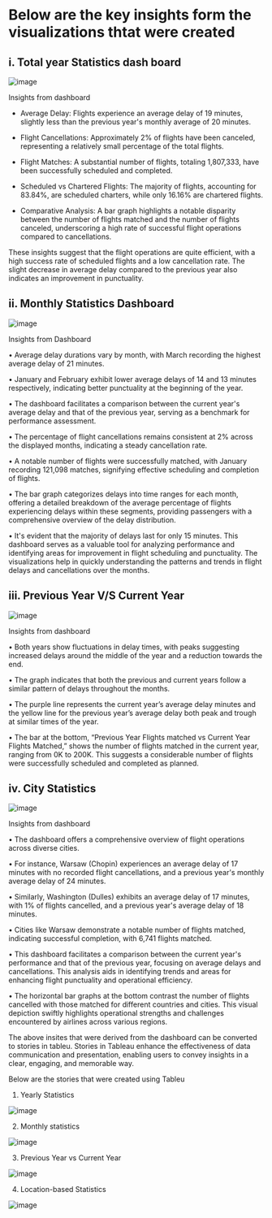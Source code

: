 # Below are the key insights form the visualizations thtat were created
## i.	Total year Statistics dash board
 ![image](https://github.com/user-attachments/assets/693c81d4-7b71-494e-8f28-dd392bb02982)


Insights from dashboard
 - Average Delay: Flights experience an average delay of 19 minutes, slightly less than the previous year's monthly average of 20 minutes.

- Flight Cancellations: Approximately 2% of flights have been canceled, representing a relatively small percentage of the total flights.

- Flight Matches: A substantial number of flights, totaling 1,807,333, have been successfully scheduled and completed.

- Scheduled vs Chartered Flights: The majority of flights, accounting for 83.84%, are scheduled charters, while only 16.16% are chartered flights.

-	Comparative Analysis: A bar graph highlights a notable disparity between the number of flights matched and the number of flights canceled, underscoring a high rate of successful flight operations compared to cancellations.


These insights suggest that the flight operations are quite efficient, with a high success rate of scheduled flights and a low cancellation rate. The slight decrease in average delay compared to the previous year also indicates an improvement in punctuality.

















## ii.	Monthly Statistics Dashboard

 ![image](https://github.com/user-attachments/assets/ae97f727-3683-4a1b-958e-bff482cb55ea)


Insights from Dashboard

•	Average delay durations vary by month, with March recording the highest average delay of 21 minutes.

•	January and February exhibit lower average delays of 14 and 13 minutes respectively, indicating better punctuality at the beginning of the year.

•	The dashboard facilitates a comparison between the current year's average delay and that of the previous year, serving as a benchmark for performance assessment.

•	The percentage of flight cancellations remains consistent at 2% across the displayed months, indicating a steady cancellation rate.

•	A notable number of flights were successfully matched, with January recording 121,098 matches, signifying effective scheduling and completion of flights.

•	The bar graph categorizes delays into time ranges for each month, offering a detailed breakdown of the average percentage of flights experiencing delays within these segments, providing passengers with a comprehensive overview of the delay distribution.

•	It's evident that the majority of delays last for only 15 minutes. This dashboard serves as a valuable tool for analyzing performance and identifying areas for improvement in flight scheduling and punctuality. The visualizations help in quickly understanding the patterns and trends in flight delays and cancellations over the months.























## iii.	Previous Year V/S Current Year
 ![image](https://github.com/user-attachments/assets/8416064a-c1a4-4b40-93a8-f2c67eaafccf)


Insights from dashboard

•	Both years show fluctuations in delay times, with peaks suggesting increased delays around the middle of the year and a reduction towards the end.

•	The graph indicates that both the previous and current years follow a similar pattern of delays throughout the months.

•	The purple line represents the current year’s average delay minutes and the yellow line for the previous year’s average delay both peak and trough at similar times of the year.

•	The bar at the bottom, “Previous Year Flights matched vs Current Year Flights Matched,” shows the number of flights matched in the current year, ranging from 0K to 200K. This suggests a considerable number of flights were successfully scheduled and completed as planned.























## iv.	City Statistics
 
![image](https://github.com/user-attachments/assets/4c35067a-3413-4c43-b312-821169a95052)

Insights from dashboard

•	The dashboard offers a comprehensive overview of flight operations across diverse cities.

•	For instance, Warsaw (Chopin) experiences an average delay of 17 minutes with no recorded flight cancellations, and a previous year's monthly average delay of 24 minutes.

•	Similarly, Washington (Dulles) exhibits an average delay of 17 minutes, with 1% of flights cancelled, and a previous year's average delay of 18 minutes.

•	Cities like Warsaw demonstrate a notable number of flights matched, indicating successful completion, with 6,741 flights matched.

•	This dashboard facilitates a comparison between the current year's performance and that of the previous year, focusing on average delays and cancellations. This analysis aids in identifying trends and areas for enhancing flight punctuality and operational efficiency.

•	The horizontal bar graphs at the bottom contrast the number of flights cancelled with those matched for different countries and cities. This visual depiction swiftly highlights operational strengths and challenges encountered by airlines across various regions.





The above insites that were derived from the dashboard can be converted to stories in tableu. Stories in Tableau enhance the effectiveness of data communication and presentation, enabling users to convey insights in a clear, engaging, and memorable way.













Below are the stories that were created using Tableu
1.	Yearly Statistics 
 
![image](https://github.com/user-attachments/assets/52e3c1b7-3dbd-4080-abe2-e0a8d764bd0b)


2.	Monthly statistics
 

 ![image](https://github.com/user-attachments/assets/8ddb303a-7722-44e8-b5d8-f0c7e754dac0)





3.	Previous Year vs Current Year
 
![image](https://github.com/user-attachments/assets/802da9c3-61a8-4c2f-8fcd-cb3c053d0a29)












4.	Location-based Statistics
 


 ![image](https://github.com/user-attachments/assets/bdade1a0-cfa6-4dc0-9a15-c258c9629c66)

 

